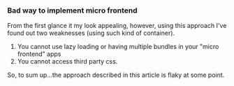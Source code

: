 ### Bad way to implement micro frontend

From the first glance it my look appealing, however, 
using this approach I've found out two weaknesses (using such kind of container).

1. You cannot use lazy loading or having multiple bundles in your "micro frontend" apps
2. You cannot access third party css.

So, to sum up...the approach described in this article is flaky at some point.